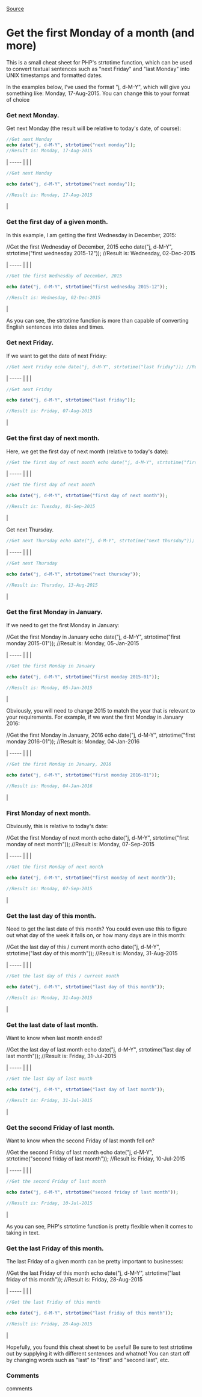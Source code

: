 

[Source](http://thisinterestsme.com/php-get-first-monday-of-month/ "Permalink to Get the first Monday of a month (and more)")

# Get the first Monday of a month (and more)

This is a small cheat sheet for PHP's strtotime function, which can be used to convert textual sentences such as "next Friday" and "last Monday" into UNIX timestamps and formatted dates.

In the examples below, I've used the format "j, d-M-Y", which will give you something like: Monday, 17-Aug-2015. You can change this to your format of choice

### Get next Monday.

Get next Monday (the result will be relative to today's date, of course):

```php
//Get next Monday 
echo date("j, d-M-Y", strtotime("next monday")); 
//Result is: Monday, 17-Aug-2015
```
| ----- |
|   | 
```php
//Get next Monday

echo date("j, d-M-Y", strtotime("next monday"));

//Result is: Monday, 17-Aug-2015
```
 | 

### Get the first day of a given month.

In this example, I am getting the first Wednesday in December, 2015:

//Get the first Wednesday of December, 2015 echo date("j, d-M-Y", strtotime("first wednesday 2015-12")); //Result is: Wednesday, 02-Dec-2015

| ----- |
|   | 
```php
//Get the first Wednesday of December, 2015

echo date("j, d-M-Y", strtotime("first wednesday 2015-12"));

//Result is: Wednesday, 02-Dec-2015
```
 | 

As you can see, the strtotime function is more than capable of converting English sentences into dates and times.

### Get next Friday.

If we want to get the date of next Friday:
```php
//Get next Friday echo date("j, d-M-Y", strtotime("last friday")); //Result is: Friday, 07-Aug-2015
```
| ----- |
|   | 
```php
//Get next Friday

echo date("j, d-M-Y", strtotime("last friday"));

//Result is: Friday, 07-Aug-2015
```
 | 

### Get the first day of next month.

Here, we get the first day of next month (relative to today's date):
```php
//Get the first day of next month echo date("j, d-M-Y", strtotime("first day of next month")); //Result is: Tuesday, 01-Sep-2015
```
| ----- |
|   | 
```php
//Get the first day of next month

echo date("j, d-M-Y", strtotime("first day of next month"));

//Result is: Tuesday, 01-Sep-2015
```
 | 

Get next Thursday.
```php
//Get next Thursday echo date("j, d-M-Y", strtotime("next thursday")); //Result is: Thursday, 13-Aug-2015
```
| ----- |
|   | 
```php
//Get next Thursday

echo date("j, d-M-Y", strtotime("next thursday"));

//Result is: Thursday, 13-Aug-2015
```
 | 

### Get the first Monday in January.

If we need to get the first Monday in January:

//Get the first Monday in January echo date("j, d-M-Y", strtotime("first monday 2015-01")); //Result is: Monday, 05-Jan-2015

| ----- |
|   | 
```php
//Get the first Monday in January

echo date("j, d-M-Y", strtotime("first monday 2015-01"));

//Result is: Monday, 05-Jan-2015
```
 | 

Obviously, you will need to change 2015 to match the year that is relevant to your requirements. For example, if we want the first Monday in January 2016:

//Get the first Monday in January, 2016 echo date("j, d-M-Y", strtotime("first monday 2016-01")); //Result is: Monday, 04-Jan-2016

| ----- |
|   | 
```php
//Get the first Monday in January, 2016

echo date("j, d-M-Y", strtotime("first monday 2016-01"));

//Result is: Monday, 04-Jan-2016
```
 | 

### First Monday of next month.

Obviously, this is relative to today's date:

//Get the first Monday of next month echo date("j, d-M-Y", strtotime("first monday of next month")); //Result is: Monday, 07-Sep-2015

| ----- |
|   | 
```php
//Get the first Monday of next month

echo date("j, d-M-Y", strtotime("first monday of next month"));

//Result is: Monday, 07-Sep-2015
```
 | 

### Get the last day of this month.

Need to get the last date of this month? You could even use this to figure out what day of the week it falls on, or how many days are in this month:

//Get the last day of this / current month echo date("j, d-M-Y", strtotime("last day of this month")); //Result is: Monday, 31-Aug-2015

| ----- |
|   | 
```php
//Get the last day of this / current month

echo date("j, d-M-Y", strtotime("last day of this month"));

//Result is: Monday, 31-Aug-2015
```
 | 

### Get the last date of last month.

Want to know when last month ended?

//Get the last day of last month echo date("j, d-M-Y", strtotime("last day of last month")); //Result is: Friday, 31-Jul-2015

| ----- |
|   | 
```php
//Get the last day of last month

echo date("j, d-M-Y", strtotime("last day of last month"));

//Result is: Friday, 31-Jul-2015
```
 | 

### Get the second Friday of last month.

Want to know when the second Friday of last month fell on?

//Get the second Friday of last month echo date("j, d-M-Y", strtotime("second friday of last month")); //Result is: Friday, 10-Jul-2015

| ----- |
|   | 
```php
//Get the second Friday of last month

echo date("j, d-M-Y", strtotime("second friday of last month"));

//Result is: Friday, 10-Jul-2015
```
 | 

As you can see, PHP's strtotime function is pretty flexible when it comes to taking in text.

### Get the last Friday of this month.

The last Friday of a given month can be pretty important to businesses:

//Get the last Friday of this month echo date("j, d-M-Y", strtotime("last friday of this month")); //Result is: Friday, 28-Aug-2015

| ----- |
|   | 
```php
//Get the last Friday of this month

echo date("j, d-M-Y", strtotime("last friday of this month"));

//Result is: Friday, 28-Aug-2015
```
 | 

Hopefully, you found this cheat sheet to be useful! Be sure to test strtotime out by supplying it with different sentences and whatnot! You can start off by changing words such as "last" to "first" and "second last", etc.

### Comments

comments

  
